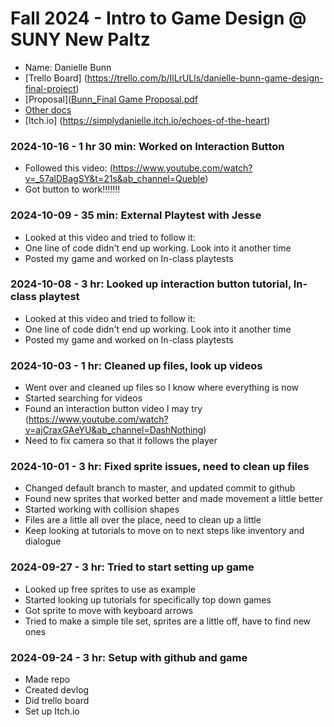 # Fall 2024 - Intro to Game Design @ SUNY New Paltz
* Name: Danielle Bunn
* [Trello Board] (https://trello.com/b/IlLrULls/danielle-bunn-game-design-final-project)
* [Proposal]([Bunn_Final Game Proposal.pdf](https://github.com/user-attachments/files/17121769/Bunn_Final.Game.Proposal.pdf)
* [Other docs](todo)
* [Itch.io] (https://simplydanielle.itch.io/echoes-of-the-heart)

### 2024-10-16 - 1 hr 30 min: Worked on Interaction Button
* Followed this video: (https://www.youtube.com/watch?v=_57alDBagSY&t=21s&ab_channel=Queble)
* Got button to work!!!!!!!


### 2024-10-09 - 35 min: External Playtest with Jesse
* Looked at this video and tried to follow it:
* One line of code didn't end up working. Look into it another time
* Posted my game and worked on In-class playtests

### 2024-10-08 - 3 hr: Looked up interaction button tutorial, In-class playtest
* Looked at this video and tried to follow it:
* One line of code didn't end up working. Look into it another time
* Posted my game and worked on In-class playtests

### 2024-10-03 - 1 hr: Cleaned up files, look up videos
* Went over and cleaned up files so I know where everything is now
* Started searching for videos
* Found an interaction button video I may try (https://www.youtube.com/watch?v=ajCraxGAeYU&ab_channel=DashNothing)
* Need to fix camera so that it follows the player

### 2024-10-01 - 3 hr: Fixed sprite issues, need to clean up files
* Changed default branch to master, and updated commit to github
* Found new sprites that worked better and made movement a little better
* Started working with collision shapes
* Files are a little all over the place, need to clean up a little
* Keep looking at tutorials to move on to next steps like inventory and dialogue

### 2024-09-27 - 3 hr: Tried to start setting up game
* Looked up free sprites to use as example
* Started looking up tutorials for specifically top down games
* Got sprite to move with keyboard arrows
* Tried to make a simple tile set, sprites are a little off, have to find new ones

### 2024-09-24 - 3 hr: Setup with github and game
* Made repo
* Created devlog
* Did trello board
* Set up Itch.io
